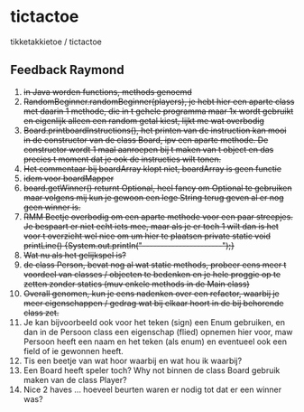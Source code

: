 # tictactoe
tikketakkietoe / tictactoe


## Feedback Raymond

1. ~~in Java worden functions, methods genoemd~~
2. ~~RandomBeginner.randomBeginner(players), je hebt hier een aparte class met daarin 1 methode, die in t gehele programma maar 1x wordt gebruikt en eigenlijk alleen een random getal kiest, lijkt me wat overbodig~~
3. ~~Board.printboardInstructions(), het printen van de instruction kan mooi in de constructor van de class Board, ipv een aparte methode. De constructor wordt 1 maal aanroepen bij t maken van t object en das precies t moment dat je ook de instructies wilt tonen.~~
4. ~~Het commentaar bij boardArray klopt niet, boardArray is geen functie~~ 
5. ~~idem voor boardMapper~~
6. ~~board.getWinner() returnt Optional<String>, heel fancy om Optional te gebruiken maar volgens mij kun je gewoon een lege String terug geven al er nog geen winner is.~~
7. ~~RMM Beetje overbodig om een aparte methode voor een paar streepjes. Je bespaart er niet echt iets mee, maar als je er toch 1 wilt dan is het voor t overzicht wel nice om um hier te plaatsen private static void printLine() {System.out.println("----------------------");}~~
8. ~~Wat nu als het gelijkspel is?~~
9. ~~de class Person, bevat nog al wat static methods, probeer eens meer t voordeel van classes / objecten te bedenken en je hele proggie op te zetten zonder statics (muv enkele methods in de Main class)~~
10. ~~Overall genomen, kun je eens nadenken over een refactor, waarbij je meer eigenschappen / gedrag wat bij elkaar hoort in de bij behorende class zet.~~
11. Je kan bijvoorbeeld ook voor het teken (sign) een Enum gebruiken, en dan in de Persoon class  een eigenschap (flied) opnemen hier voor, maw Persoon heeft een naam en het teken (als enum) en eventueel ook een field of ie gewonnen heeft.
12. Tis een beetje van wat hoor waarbij en wat hou ik waarbij?
13. Een Board heeft speler toch? Why not binnen de class Board gebruik maken van de class Player?
14. Nice 2 haves ... hoeveel beurten waren er nodig tot dat er een winner was?
